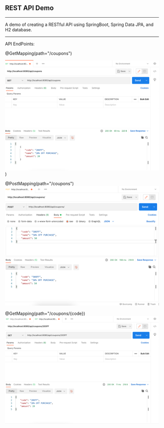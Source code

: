 ## REST API Demo
<hr>

A demo of creating a RESTful API using SpringBoot, Spring Data JPA, 
and H2 database.

<hr>

API EndPoints: 

@GetMapping(path="/coupons")

![get coupons](src/main/resources/static/images/api-getCoupons.png)
)

@PostMapping(path="/coupons")
![add coupon](src/main/resources/static/images/api-addCoupon.png)

@GetMapping(path="/coupons/{code})
![get_coupon_bycode](src/main/resources/static/images/api-getCouponByCode.png)
